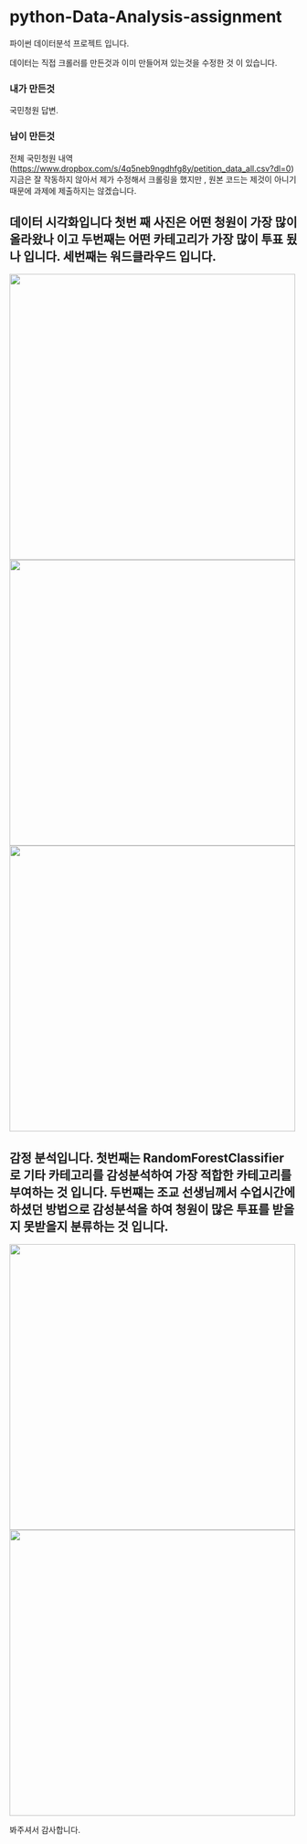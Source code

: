 # python-Data-Analysis-assignment

파이썬 데이터분석 프로젝트 입니다.

데이터는 직접 크롤러를 만든것과 이미 만들어져 있는것을 수정한 것 이 있습니다.

### 내가 만든것

국민청원 답변.

### 남이 만든것

전체 국민청원 내역(https://www.dropbox.com/s/4q5neb9ngdhfg8y/petition_data_all.csv?dl=0) 지금은
잘 작동하지 않아서 제가 수정해서 크롤링을 했지만 , 원본 코드는 제것이 아니기 때문에 과제에 제출하지는 않겠습니다.

## 데이터 시각화입니다 첫번 째 사진은 어떤 청원이 가장 많이 올라왔나 이고 두번째는 어떤 카테고리가 가장 많이 투표 됬나 입니다. 세번째는 워드클라우드 입니다.
<img width="500" src=https://user-images.githubusercontent.com/33244972/57183884-e3d1e900-6eed-11e9-81b9-5da9430783cc.png>
<img width="500" src=https://user-images.githubusercontent.com/33244972/57183886-e8969d00-6eed-11e9-84a9-5879e947c765.png>
<img width="500" src=https://user-images.githubusercontent.com/33244972/57183936-a7eb5380-6eee-11e9-9dfe-236fcbca652f.png>

## 감정 분석입니다. 첫번째는 RandomForestClassifier 로 기타 카테고리를 감성분석하여 가장 적합한 카테고리를 부여하는 것 입니다. 두번쨰는 조교 선생님께서 수업시간에 하셨던 방법으로 감성분석을 하여 청원이 많은 투표를 받을지 못받을지 분류하는 것 입니다.

<img width="500" src=https://user-images.githubusercontent.com/33244972/57183975-36f86b80-6eef-11e9-9f1d-c2545fc813c3.png>
<img width="500" src=https://user-images.githubusercontent.com/33244972/57183976-38299880-6eef-11e9-863c-07da77dcd254.png>


봐주셔서 감사합니다.
